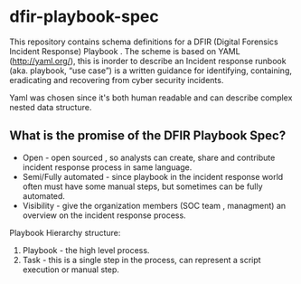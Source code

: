 # dfir-playbook-spec

This repository contains schema definitions for a DFIR (Digital Forensics Incident Response) Playbook .
The scheme is based on YAML (http://yaml.org/), this is inorder to describe an Incident response runbook (aka. playbook, “use case”) is a written guidance for identifying, containing, eradicating and recovering from cyber security incidents.

Yaml was chosen since it's both human readable and can describe complex nested data structure.

## What is the promise of the DFIR Playbook Spec?
* Open - open sourced , so analysts can create, share and contribute incident response process in same language.
* Semi/Fully automated - since playbook in the incident response world often must have some manual steps, but sometimes can be fully automated.
* Visibility - give the organization members (SOC team , managment) an overview on the incident response process.


Playbook Hierarchy structure:
1. Playbook - the high level process.
2. Task - this is a single step in the process, can represent a script execution or manual step.


